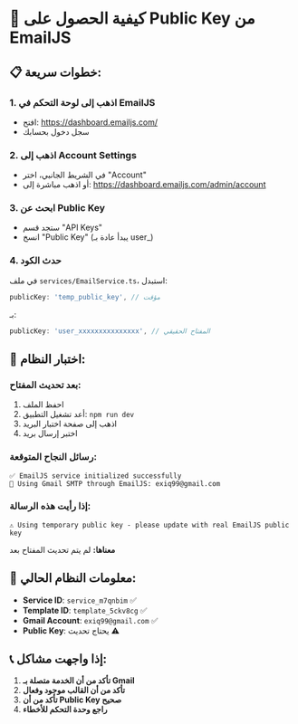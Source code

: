 # 🔑 كيفية الحصول على Public Key من EmailJS

## 📋 خطوات سريعة:

### 1. اذهب إلى لوحة التحكم في EmailJS
- افتح: https://dashboard.emailjs.com/
- سجل دخول بحسابك

### 2. اذهب إلى Account Settings
- في الشريط الجانبي، اختر "Account"
- أو اذهب مباشرة إلى: https://dashboard.emailjs.com/admin/account

### 3. ابحث عن Public Key
- ستجد قسم "API Keys"
- انسخ "Public Key" (يبدأ عادة بـ user_)

### 4. حدث الكود
في ملف `services/EmailService.ts`، استبدل:
```javascript
publicKey: 'temp_public_key', // مؤقت
```

بـ:
```javascript
publicKey: 'user_xxxxxxxxxxxxxxx', // المفتاح الحقيقي
```

## 🧪 اختبار النظام:

### بعد تحديث المفتاح:
1. احفظ الملف
2. أعد تشغيل التطبيق: `npm run dev`
3. اذهب إلى صفحة اختبار البريد
4. اختبر إرسال بريد

### رسائل النجاح المتوقعة:
```
✅ EmailJS service initialized successfully
📧 Using Gmail SMTP through EmailJS: exiq99@gmail.com
```

### إذا رأيت هذه الرسالة:
```
⚠️ Using temporary public key - please update with real EmailJS public key
```
**معناها:** لم يتم تحديث المفتاح بعد

## 🔧 معلومات النظام الحالي:

- **Service ID**: `service_m7qnbim` ✅
- **Template ID**: `template_5ckv8cg` ✅  
- **Gmail Account**: `exiq99@gmail.com` ✅
- **Public Key**: يحتاج تحديث ⚠️

## 📞 إذا واجهت مشاكل:

1. **تأكد من أن الخدمة متصلة بـ Gmail**
2. **تأكد من أن القالب موجود وفعال**
3. **تأكد من أن Public Key صحيح**
4. **راجع وحدة التحكم للأخطاء**